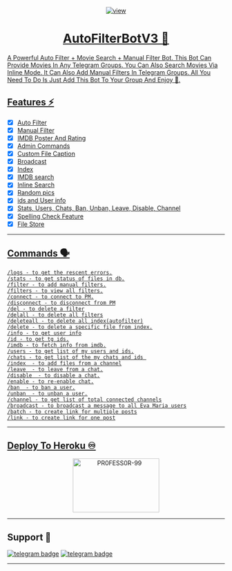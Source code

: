 <p align="center">
  <a href="https://telegra.ph/file/fd2ca315b0c562b609ff9.jpg">
  <img src="https://telegra.ph/file/fd2ca315b0c562b609ff9.jpg" alt="view">
</p>
<h1 align="center">
  <b>AutoFilterBotV3 🤖</b>
</h1>

A Powerful Auto Filter + Movie Search + Manual Filter Bot.
This Bot Can Provide Movies In Any Telegram Groups.
You Can Also Search Movies Via Inline Mode.
It Can Also Add Manual Filters In Telegram Groups.
All You Need To Do Is Just Add This Bot To Your Group And Enjoy 🤩.

## Features ⚡️

- [x] Auto Filter
- [x] Manual Filter
- [x] IMDB Poster And Rating
- [x] Admin Commands
- [x] Custom File Caption
- [x] Broadcast
- [x] Index
- [x] IMDB search
- [x] Inline Search
- [x] Random pics
- [x] ids and User info 
- [x] Stats, Users, Chats, Ban, Unban, Leave, Disable, Channel
- [x] Spelling Check Feature
- [x] File Store
----
## Commands 🗣️
```
/logs - to get the rescent errors.
/stats - to get status of files in db.
/filter - to add manual filters.
/filters - to view all filters.
/connect - to connect to PM.
/disconnect - to disconnect from PM
/del - to delete a filter
/delall - to delete all filters
/deleteall - to delete all index(autofilter)
/delete - to delete a specific file from index.
/info - to get user info
/id - to get tg ids.
/imdb - to fetch info from imdb.
/users - to get list of my users and ids.
/chats - to get list of the my chats and ids 
/index  - to add files from a channel
/leave  - to leave from a chat.
/disable  - to disable a chat.
/enable - to re-enable chat.
/ban  - to ban a user.
/unban  - to unban a user.
/channel - to get list of total connected channels
/broadcast - to broadcast a message to all Eva Maria users
/batch - to create link for multiple posts
/link - to create link for one post
```
----
## Deploy To Heroku ♾️

<p align="center">
<a href="https://heroku.com/deploy?template=https://github.com/SpideyserTG/Edith-Bot"><img src="https://github.com/PR0FESS0R-99/Buttons/blob/Professor-99/heroku/herokudeploy-01.svg" alt="PR0FESS0R-99" border="0" height="125" width="200" align="center" /></a>
</p>

----

## Support 🤝
[![telegram badge](https://img.shields.io/badge/Telegram-Group-30302f?style=flat&logo=telegram)](https://telegram.dog/Starkbotz_SupportGroup)
[![telegram badge](https://img.shields.io/badge/Telegram-Channel-30302f?style=flat&logo=telegram)](https://telegram.dog/Starkbotz)

----
